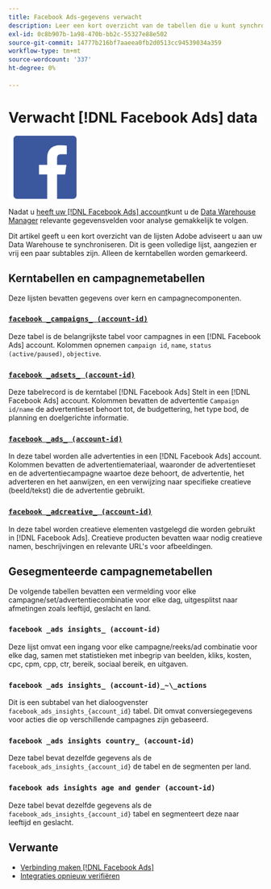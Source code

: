 ```yaml
---
title: Facebook Ads-gegevens verwacht
description: Leer een kort overzicht van de tabellen die u kunt synchroniseren met uw Data Warehouse
exl-id: 0c8b907b-1a98-470b-bb2c-55327e88e502
source-git-commit: 14777b216bf7aaeea0fb2d0513cc94539034a359
workflow-type: tm+mt
source-wordcount: '337'
ht-degree: 0%

---
```


# Verwacht [!DNL Facebook Ads] data

![](../../../assets/Facebook_Logo.png)

Nadat u [heeft uw [!DNL Facebook Ads] account](../integrations/facebook-ads.md)kunt u de [Data Warehouse Manager](../../../data-analyst/data-warehouse-mgr/tour-dwm.md) relevante gegevensvelden voor analyse gemakkelijk te volgen.

Dit artikel geeft u een kort overzicht van de lijsten Adobe adviseert u aan uw Data Warehouse te synchroniseren. Dit is geen volledige lijst, aangezien er vrij een paar subtables zijn. Alleen de kerntabellen worden gemarkeerd.

## Kerntabellen en campagnemetabellen

Deze lijsten bevatten gegevens over kern en campagnecomponenten.

### [`facebook _campaigns_ (account-id)`](https://developers.facebook.com/docs/marketing-api/reference/ad-campaign-group)

Deze tabel is de belangrijkste tabel voor campagnes in een [!DNL Facebook Ads] account. Kolommen opnemen `campaign id`, `name`, `status (active/paused)`, `objective`.

### [`facebook _adsets_ (account-id)`](https://developers.facebook.com/docs/marketing-api/reference/ad-campaign)

Deze tabelrecord is de kerntabel [!DNL Facebook Ads] Stelt in een [!DNL Facebook Ads] account. Kolommen bevatten de advertentie `Campaign id/name` de advertentieset behoort tot, de budgettering, het type bod, de planning en doelgerichte informatie.

### [`facebook _ads_ (account-id)`](https://developers.facebook.com/docs/marketing-api/reference/adgroup)

In deze tabel worden alle advertenties in een [!DNL Facebook Ads] account. Kolommen bevatten de advertentiemateriaal, waaronder de advertentieset en de advertentiecampagne waartoe deze behoort, de advertentie, het adverteren en het aanwijzen, en een verwijzing naar specifieke creatieve (beeld/tekst) die de advertentie gebruikt.

### [`facebook _adcreative_ (account-id)`](https://developers.facebook.com/docs/marketing-api/reference/ad-creative)

In deze tabel worden creatieve elementen vastgelegd die worden gebruikt in [!DNL Facebook Ads]. Creatieve producten bevatten waar nodig creatieve namen, beschrijvingen en relevante URL&#39;s voor afbeeldingen.

## Gesegmenteerde campagnemetabellen

De volgende tabellen bevatten een vermelding voor elke campagne/set/advertentiecombinatie voor elke dag, uitgesplitst naar afmetingen zoals leeftijd, geslacht en land.

### `facebook _ads insights_ (account-id)`

Deze lijst omvat een ingang voor elke campagne/reeks/ad combinatie voor elke dag, samen met statistieken met inbegrip van beelden, kliks, kosten, cpc, cpm, cpp, ctr, bereik, sociaal bereik, en uitgaven.

### `facebook _ads insights_ (account-id)_~\_actions`

Dit is een subtabel van het dialoogvenster `facebook_ads_insights_{account_id}` tabel. Dit omvat conversiegegevens voor acties die op verschillende campagnes zijn gebaseerd.

### `facebook _ads insights country_ (account-id)`

Deze tabel bevat dezelfde gegevens als de `facebook_ads_insights_{account_id}` de tabel en de segmenten per land.

### `facebook ads insights age and gender (account-id)`

Deze tabel bevat dezelfde gegevens als de `facebook_ads_insights_{account_id}` tabel en segmenteert deze naar leeftijd en geslacht.

## Verwante

* [Verbinding maken [!DNL Facebook Ads]](../integrations/facebook-ads.md)
* [Integraties opnieuw verifiëren](https://experienceleague.adobe.com/docs/commerce-knowledge-base/kb/how-to/mbi-reauthenticating-integrations.html?lang=en)
